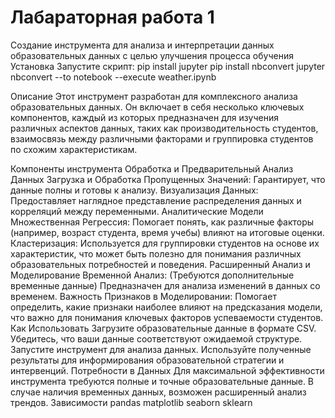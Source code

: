 # Лабараторная работа 1
Создание инструмента для анализа и интерпретации данных образовательных данных с целью улучшения процесса обучения
Установка
Запустите скрипт:
pip install jupyter
pip install nbconvert
jupyter nbconvert --to notebook --execute weather.ipynb

Описание
Этот инструмент разработан для комплексного анализа образовательных данных. Он включает в себя несколько ключевых компонентов, каждый из которых предназначен для изучения различных аспектов данных, таких как производительность студентов, взаимосвязь между различными факторами и группировка студентов по схожим характеристикам.

Компоненты инструмента
Обработка и Предварительный Анализ Данных
Загрузка и Обработка Пропущенных Значений: Гарантирует, что данные полны и готовы к анализу.
Визуализация Данных: Предоставляет наглядное представление распределения данных и корреляций между переменными.
Аналитические Модели
Множественная Регрессия: Помогает понять, как различные факторы (например, возраст студента, время учебы) влияют на итоговые оценки.
Кластеризация: Используется для группировки студентов на основе их характеристик, что может быть полезно для понимания различных образовательных потребностей и поведения.
Расширенный Анализ и Моделирование
Временной Анализ: (Требуются дополнительные временные данные) Предназначен для анализа изменений в данных со временем.
Важность Признаков в Моделировании: Помогает определить, какие признаки наиболее влияют на предсказания модели, что важно для понимания ключевых факторов успеваемости студентов.
Как Использовать
Загрузите образовательные данные в формате CSV.
Убедитесь, что ваши данные соответствуют ожидаемой структуре.
Запустите инструмент для анализа данных.
Используйте полученные результаты для информирования образовательной стратегии и интервенций.
Потребности в Данных
Для максимальной эффективности инструмента требуются полные и точные образовательные данные.
В случае наличия временных данных, возможен расширенный анализ трендов.
Зависимости
pandas
matplotlib
seaborn
sklearn
